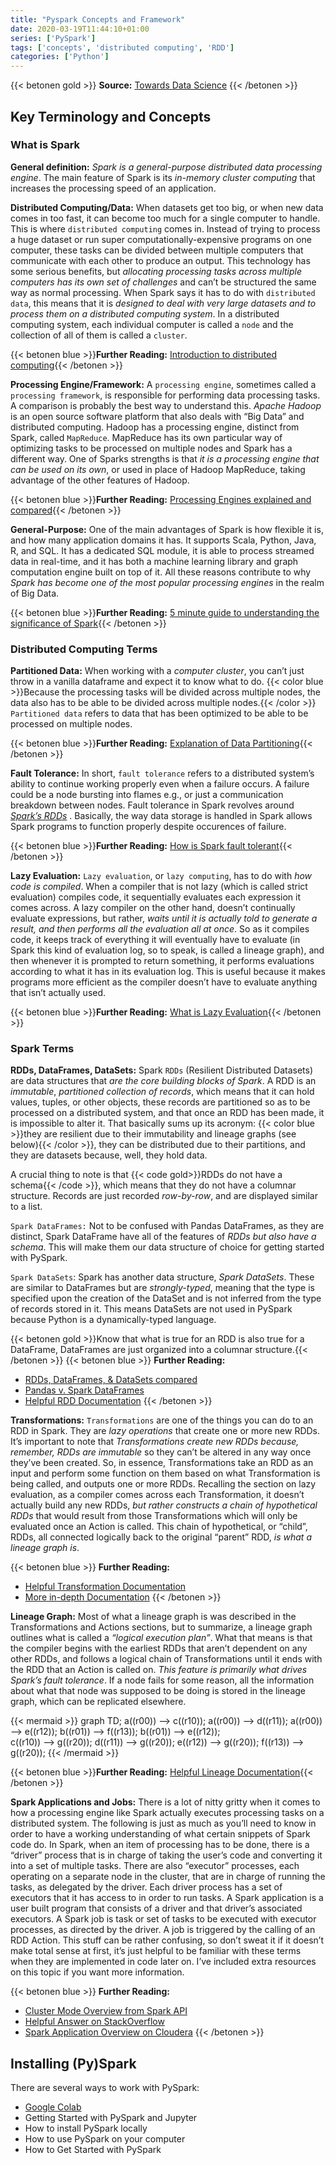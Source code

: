 ```yaml
---
title: "Pyspark Concepts and Framework"
date: 2020-03-19T11:44:10+01:00
series: ['PySpark']
tags: ['concepts', 'distributed computing', 'RDD']
categories: ['Python']
---
```


{{< betonen gold >}}
**Source:** [Towards Data Science](https://towardsdatascience.com/a-neanderthals-guide-to-apache-spark-in-python-9ef1f156d427)
{{< /betonen >}}

## Key Terminology and Concepts

### What is Spark
**General definition:** _Spark is a general-purpose distributed data processing engine_.  The main feature of Spark is its _in-memory cluster computing_ that increases the processing speed of an application.

**Distributed Computing/Data:** When datasets get too big, or when new data comes in too fast, it can become too much for a single computer to handle. This is where `distributed computing` comes in. Instead of trying to process a huge dataset or run super computationally-expensive programs on one computer, these tasks can be divided between multiple computers that communicate with each other to produce an output. This technology has some serious benefits, but _allocating processing tasks across multiple computers has its own set of challenges_ and can’t be structured the same way as normal processing. When Spark says it has to do with `distributed data`, this means that it is _designed to deal with very large datasets and to process them on a distributed computing system_. In a distributed computing system, each individual computer is called a `node` and the collection of all of them is called a `cluster`.

{{< betonen blue >}}**Further Reading:** [Introduction to distributed computing](https://medium.com/baseds/many-nodes-one-distributed-system-9921f85205c4){{< /betonen >}}

**Processing Engine/Framework:** A `processing engine`, sometimes called a `processing framework`, is responsible for performing data processing tasks. A comparison is probably the best way to understand this. _Apache Hadoop_ is an open source software platform that also deals with “Big Data” and distributed computing. Hadoop has a processing engine, distinct from Spark, called `MapReduce`. MapReduce has its own particular way of optimizing tasks to be processed on multiple nodes and Spark has a different way. One of Sparks strengths is that _it is a processing engine that can be used on its own_, or used in place of Hadoop MapReduce, taking advantage of the other features of Hadoop.

{{< betonen blue >}}**Further Reading:** [Processing Engines explained and compared](https://www.digitalocean.com/community/tutorials/hadoop-storm-samza-spark-and-flink-big-data-frameworks-compared){{< /betonen >}}

**General-Purpose:** One of the main advantages of Spark is how flexible it is, and how many application domains it has. It supports Scala, Python, Java, R, and SQL. It has a dedicated SQL module, it is able to process streamed data in real-time, and it has both a machine learning library and graph computation engine built on top of it. All these reasons contribute to why _Spark has become one of the most popular processing engines_ in the realm of Big Data.

{{< betonen blue >}}**Further Reading:** [5 minute guide to understanding the significance of Spark](https://mapr.com/blog/5-minute-guide-understanding-significance-apache-spark/){{< /betonen >}}

### Distributed Computing Terms
**Partitioned Data:** When working with a _computer cluster_, you can’t just throw in a vanilla dataframe and expect it to know what to do. {{< color blue >}}Because the processing tasks will be divided across multiple nodes, the data also has to be able to be divided across multiple nodes.{{< /color >}} `Partitioned data` refers to data that has been optimized to be able to be processed on multiple nodes.

{{< betonen blue >}}**Further Reading:** [Explanation of Data Partitioning](https://towardsdatascience.com/database-terminologies-partitioning-f91683901716){{< /betonen >}}

**Fault Tolerance:** In short, `fault tolerance` refers to a distributed system’s ability to continue working properly even when a failure occurs. A failure could be a node bursting into flames e.g., or just a communication breakdown between nodes. Fault tolerance in Spark revolves around [_Spark’s RDDs_](#spark-terms) . Basically, the way data storage is handled in Spark allows Spark programs to function properly despite occurences of failure.

{{< betonen blue >}}**Further Reading:** [How is Spark fault tolerant](https://www.quora.com/How-is-fault-tolerance-achieved-in-Apache-Spark){{< /betonen >}}

**Lazy Evaluation:** `Lazy evaluation`, or `lazy computing`, has to do with _how code is compiled_. When a compiler that is not lazy (which is called strict evaluation) compiles code, it sequentially evaluates each expression it comes across. A lazy compiler on the other hand, doesn’t continually evaluate expressions, but rather, _waits until it is actually told to generate a result, and then performs all the evaluation all at once_. So as it compiles code, it keeps track of everything it will eventually have to evaluate (in Spark this kind of evaluation log, so to speak, is called a lineage graph), and then whenever it is prompted to return something, it performs evaluations according to what it has in its evaluation log. This is useful because it makes programs more efficient as the compiler doesn’t have to evaluate anything that isn’t actually used.

{{< betonen blue >}}**Further Reading:** [What is Lazy Evaluation](https://medium.com/background-thread/what-is-lazy-evaluation-programming-word-of-the-day-8a6f4410053f){{< /betonen >}}

### Spark Terms
**RDDs, DataFrames, DataSets:** Spark `RDDs` (Resilient Distributed Datasets) are data structures that _are the core building blocks of Spark_. A RDD is an _immutable_, _partitioned collection of records_, which means that it can hold values, tuples, or other objects, these records are partitioned so as to be processed on a distributed system, and that once an RDD has been made, it is impossible to alter it. That basically sums up its acronym: {{< color blue >}}they are resilient due to their immutability and lineage graphs (see below){{< /color >}}, they can be distributed due to their partitions, and they are datasets because, well, they hold data.

A crucial thing to note is that {{< code gold>}}RDDs do not have a schema{{< /code >}}, which means that they do not have a columnar structure. Records are just recorded _row-by-row_, and are displayed similar to a list. 

`Spark DataFrames:` Not to be confused with Pandas DataFrames, as they are distinct, Spark DataFrame have all of the features of _RDDs but also have a schema_. This will make them our data structure of choice for getting started with PySpark.

`Spark DataSets`: Spark has another data structure, _Spark DataSets_. These are similar to DataFrames but are _strongly-typed_, meaning that the type is specified upon the creation of the DataSet and is not inferred from the type of records stored in it. This means DataSets are not used in PySpark because Python is a dynamically-typed language.

{{< betonen gold >}}Know that what is true for an RDD is also true for a DataFrame, DataFrames are just organized into a columnar structure.{{< /betonen >}}
{{< betonen blue >}}
**Further Reading:**
- [RDDs, DataFrames, & DataSets compared](https://databricks.com/blog/2016/07/14/a-tale-of-three-apache-spark-apis-rdds-dataframes-and-datasets.html)
- [Pandas v. Spark DataFrames](https://medium.com/@chris_bour/6-differences-between-pandas-and-spark-dataframes-1380cec394d2)
- [Helpful RDD Documentation](https://jaceklaskowski.gitbooks.io/mastering-apache-spark/spark-rdd.html)
{{< /betonen >}}

**Transformations:** `Transformations` are one of the things you can do to an RDD in Spark. They are _lazy operations_ that create one or more new RDDs. It’s important to note that _Transformations create new RDDs because, remember, RDDs are immutable_ so they can’t be altered in any way once they’ve been created. So, in essence, Transformations take an RDD as an input and perform some function on them based on what Transformation is being called, and outputs one or more RDDs. Recalling the section on lazy evaluation, as a compiler comes across each Transformation, it doesn’t actually build any new RDDs, _but rather constructs a chain of hypothetical RDDs_ that would result from those Transformations which will only be evaluated once an Action is called. This chain of hypothetical, or “child”, RDDs, all connected logically back to the original “parent” RDD, _is what a lineage graph is_.

{{< betonen blue >}}
**Further Reading:**
- [Helpful Transformation Documentation](https://jaceklaskowski.gitbooks.io/mastering-apache-spark/spark-rdd-transformations.html)
- [More in-depth Documentation](https://data-flair.training/blogs/spark-rdd-operations-transformations-actions/)
{{< /betonen >}}

**Lineage Graph:** Most of what a lineage graph is was described in the Transformations and Actions sections, but to summarize, a lineage graph outlines what is called a _“logical execution plan”_. What that means is that the compiler begins with the earliest RDDs that aren’t dependent on any other RDDs, and follows a logical chain of Transformations until it ends with the RDD that an Action is called on. _This feature is primarily what drives Spark’s fault tolerance_. If a node fails for some reason, all the information about what that node was supposed to be doing is stored in the lineage graph, which can be replicated elsewhere.

{{< mermaid >}}
graph TD;
	a((r00)) --> c((r10));
	a((r00)) --> d((r11));
	a((r00)) --> e((r12));
	b((r01)) --> f((r13));
	b((r01)) --> e((r12));			
	c((r10)) --> g((r20));
	d((r11)) --> g((r20));
	e((r12)) --> g((r20));
	f((r13)) --> g((r20));
{{< /mermaid >}}

{{< betonen blue >}}**Further Reading:** [Helpful Lineage Documentation](https://jaceklaskowski.gitbooks.io/mastering-apache-spark/spark-rdd-lineage.html#logical-execution-plan){{< /betonen >}}

**Spark Applications and Jobs:** There is a lot of nitty gritty when it comes to how a processing engine like Spark actually executes processing tasks on a distributed system. The following is just as much as you’ll need to know in order to have a working understanding of what certain snippets of Spark code do. 
In Spark, when an item of processing has to be done, there is a “driver” process that is in charge of taking the user’s code and converting it into a set of multiple tasks. There are also “executor” processes, each operating on a separate node in the cluster, that are in charge of running the tasks, as delegated by the driver. Each driver process has a set of executors that it has access to in order to run tasks. A Spark application is a user built program that consists of a driver and that driver’s associated executors. A Spark job is task or set of tasks to be executed with executor processes, as directed by the driver. A job is triggered by the calling of an RDD Action. This stuff can be rather confusing, so don’t sweat it if it doesn’t make total sense at first, it’s just helpful to be familiar with these terms when they are implemented in code later on. I’ve included extra resources on this topic if you want more information.

{{< betonen blue >}}
**Further Reading:** 
- [Cluster Mode Overview from Spark API](https://spark.apache.org/docs/latest/cluster-overview.html)
- [Helpful Answer on StackOverflow](https://stackoverflow.com/questions/32621990/what-are-workers-executors-cores-in-spark-standalone-cluster)
- [Spark Application Overview on Cloudera](https://www.cloudera.com/documentation/enterprise/5-6-x/topics/cdh_ig_spark_apps.html)
{{< /betonen >}}

## Installing (Py)Spark
There are several ways to work with PySpark:

- [Google Colab](/posts/python/installing-pyspark-in-google-colab)
- Getting Started with PySpark and Jupyter
- How to install PySpark locally 
- How to use PySpark on your computer
- How to Get Started with PySpark






